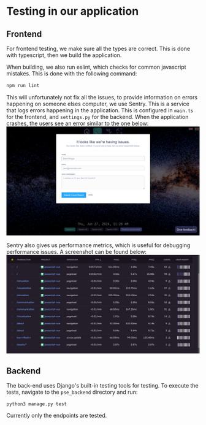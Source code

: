 # Testing in our application

## Frontend

For frontend testing, we make sure all the types are correct. This is done with typescript, then we build the application.


When building, we also run eslint, which checks for common javascript mistakes. This is done with the following command:

```bash
npm run lint
```



This will unfortunately not fix all the issues, to provide information on errors happening on someone elses computer, we use Sentry. This is a service that logs errors happening in the application. This is configured in `main.ts` for the frontend, and `settings.py` for the backend. When the application crashes, the users see an error similar to the one below:
![Error](images/Sentry_error.png)

Sentry also gives us performance metrics, which is useful for debugging performance issues. A screenshot can be found below:
![Sentry](images/Sentry.png)


## Backend

The back-end uses Django's built-in testing tools for testing. To execute the tests, navigate to the `pse_backend` directory and run:
```
python3 manage.py test
```

Currently only the endpoints are tested.